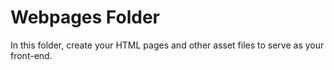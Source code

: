 # Webpages Folder

In this folder, create your HTML pages and other asset files to serve as your front-end.
